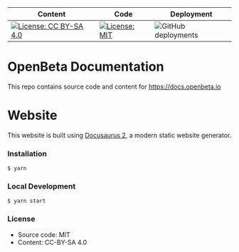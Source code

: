 | Content | Code | Deployment |
|---|---|---|
| [![License: CC BY-SA 4.0](https://img.shields.io/badge/License-CC_BY--SA_4.0-lightgrey.svg)](https://creativecommons.org/licenses/by-sa/4.0/) | [![License: MIT](https://img.shields.io/badge/License-MIT-yellow.svg)](https://opensource.org/licenses/MIT) | ![GitHub deployments](https://img.shields.io/github/deployments/openbeta/docs.openbeta.io/production) |

# OpenBeta Documentation 

This repo contains source code and content for https://docs.openbeta.io

# Website

This website is built using [Docusaurus 2](https://docusaurus.io/), a modern static website generator.

### Installation

```
$ yarn
```

### Local Development

```
$ yarn start
```

### License

- Source code: MIT
- Content:  CC-BY-SA 4.0